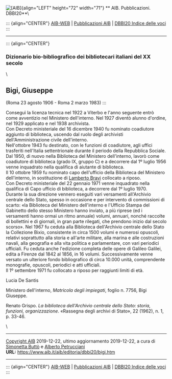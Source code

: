 ![\[AIB\]](/aib/wi/aibv72.gif){align="LEFT" height="72" width="71"}
** AIB. Pubblicazioni. DBBI20**\

::: {align="CENTER"}
[AIB-WEB](/) \| [Pubblicazioni AIB](/aib/editoria/editoria.htm) \|
[DBBI20 Indice delle voci](dbbi20.htm)
:::

------------------------------------------------------------------------

::: {align="CENTER"}
### Dizionario bio-bibliografico dei bibliotecari italiani del XX secolo

\

## Bigi, Giuseppe

(Roma 23 agosto 1906 - Roma 2 marzo 1983)
:::

Conseguì la licenza tecnica nel 1922 a Viterbo e l\'anno seguente entrò
come avventizio nel Ministero dell\'interno. Nel 1927 diventò alunno
d\'ordine, nel 1929 applicato e nel 1938 archivista.\
Con Decreto ministeriale del 16 dicembre 1940 fu nominato coadiutore
aggiunto di biblioteca, uscendo dal ruolo degli archivisti
dell\'Amministrazione civile dell\'interno.\
Nell\'ottobre 1943 fu destinato, con le funzioni di coadiutore, agli
uffici trasferiti nell\'Italia settentrionale durante il periodo della
Repubblica Sociale.\
Dal 1950, di nuovo nella Biblioteca del Ministero dell\'interno, lavorò
come coadiutore di biblioteca (grado IX, gruppo C) e a decorrere dal 1º
luglio 1956 venne inquadrato nella qualifica di aiutante di biblioteca.\
Il 10 ottobre 1959 fu nominato capo dell\'ufficio della Biblioteca del
Ministero dell\'interno, in sostituzione di [Lamberto Bravi](bravi.htm)
collocato a riposo.\
Con Decreto ministeriale del 22 gennaio 1971 venne inquadrato nella
qualifica di Capo ufficio di biblioteca, a decorrere dal 1º luglio
1970.\
Durante la sua direzione vennero eseguiti vari versamenti all\'Archivio
centrale dello Stato, spesso in occasione e per intervento di
commissioni di scarto: «la Biblioteca del Ministero dell\'interno e
l\'Ufficio Stampa del Gabinetto dello stesso Ministero hanno inviato, a
più riprese (ed i versamenti hanno ormai un ritmo annuale) volumi,
annuari, nonché raccolte di bollettini e di giornali, in gran parte
rilegati, che prendono inizio dal secolo scorso». Nel 1967 fu ceduta
alla Biblioteca dell\'Archivio centrale dello Stato la Collezione Bixio,
consistente in circa 1500 volumi e numerosi opuscoli, relativi
soprattutto alla storia e all\'arte militare, alla marina e alle
costruzioni navali, alla geografia e alla vita politica e parlamentare,
con vari periodici ufficiali. Fu ceduta anche l\'edizione completa delle
opere di Galileo Galilei, edita a Firenze dal 1842 al 1856, in 16
volumi. Successivamente venne versato un ulteriore fondo bibliografico
di circa 10.000 unità, comprendente monografie, opuscoli, periodici e
atti ufficiali.\
Il 1º settembre 1971 fu collocato a riposo per raggiunti limiti di età.

Lucia De Santis

Ministero dell\'interno, *Matricola degli impiegati*, foglio n. 7756,
Bigi Giuseppe.

Renato Grispo. *La biblioteca dell\'Archivio centrale dello Stato:
storia, funzioni, organizzazione*. «Rassegna degli archivi di Stato», 22
(1962), n. 1, p. 33-46.

\

------------------------------------------------------------------------

[Copyright AIB](/aib/copyright.htm) 2019-12-22, ultimo aggiornamento
2019-12-22, a cura di [Simonetta Buttò](/aib/redazione3.htm) e [Alberto
Petrucciani](/aib/redazione.htm)\
**URL:** https://www.aib.it/aib/editoria/dbbi20/bigi.htm

------------------------------------------------------------------------

::: {align="CENTER"}
[AIB-WEB](/) \| [Pubblicazioni AIB](/aib/editoria/editoria.htm) \|
[DBBI20 Indice delle voci](dbbi20.htm)
:::
